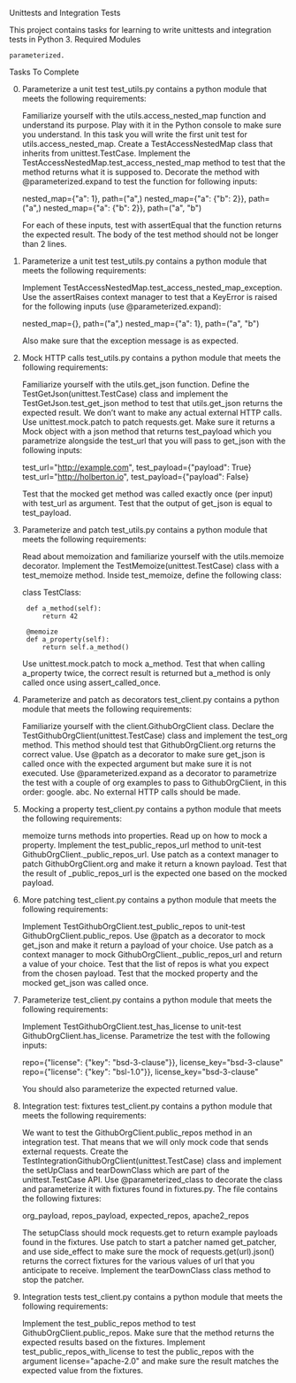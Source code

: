 Unittests and Integration Tests

This project contains tasks for learning to write unittests and integration tests in Python 3.
Required Modules

    parameterized.

Tasks To Complete

0. Parameterize a unit test
test_utils.py contains a python module that meets the following requirements:

    Familiarize yourself with the utils.access_nested_map function and understand its purpose. Play with it in the Python console to make sure you understand.
    In this task you will write the first unit test for utils.access_nested_map.
    Create a TestAccessNestedMap class that inherits from unittest.TestCase.
    Implement the TestAccessNestedMap.test_access_nested_map method to test that the method returns what it is supposed to.
    Decorate the method with @parameterized.expand to test the function for following inputs:

    nested_map={"a": 1}, path=("a",)
    nested_map={"a": {"b": 2}}, path=("a",)
    nested_map={"a": {"b": 2}}, path=("a", "b")

    For each of these inputs, test with assertEqual that the function returns the expected result.
    The body of the test method should not be longer than 2 lines.

1. Parameterize a unit test
test_utils.py contains a python module that meets the following requirements:

    Implement TestAccessNestedMap.test_access_nested_map_exception. Use the assertRaises context manager to test that a KeyError is raised for the following inputs (use @parameterized.expand):

    nested_map={}, path=("a",)
    nested_map={"a": 1}, path=("a", "b")

    Also make sure that the exception message is as expected.

2. Mock HTTP calls
test_utils.py contains a python module that meets the following requirements:

    Familiarize yourself with the utils.get_json function.
    Define the TestGetJson(unittest.TestCase) class and implement the TestGetJson.test_get_json method to test that utils.get_json returns the expected result.
    We don’t want to make any actual external HTTP calls. Use unittest.mock.patch to patch requests.get. Make sure it returns a Mock object with a json method that returns test_payload which you parametrize alongside the test_url that you will pass to get_json with the following inputs:

    test_url="http://example.com", test_payload={"payload": True}
    test_url="http://holberton.io", test_payload={"payload": False}

    Test that the mocked get method was called exactly once (per input) with test_url as argument.
    Test that the output of get_json is equal to test_payload.

3. Parameterize and patch
test_utils.py contains a python module that meets the following requirements:

    Read about memoization and familiarize yourself with the utils.memoize decorator.
    Implement the TestMemoize(unittest.TestCase) class with a test_memoize method.
    Inside test_memoize, define the following class:

    class TestClass:

        def a_method(self):
            return 42

        @memoize
        def a_property(self):
            return self.a_method()

    Use unittest.mock.patch to mock a_method. Test that when calling a_property twice, the correct result is returned but a_method is only called once using assert_called_once.

4. Parameterize and patch as decorators
test_client.py contains a python module that meets the following requirements:

    Familiarize yourself with the client.GithubOrgClient class.
    Declare the TestGithubOrgClient(unittest.TestCase) class and implement the test_org method.
    This method should test that GithubOrgClient.org returns the correct value.
    Use @patch as a decorator to make sure get_json is called once with the expected argument but make sure it is not executed.
    Use @parameterized.expand as a decorator to parametrize the test with a couple of org examples to pass to GithubOrgClient, in this order:
        google.
        abc.
    No external HTTP calls should be made.

5. Mocking a property
test_client.py contains a python module that meets the following requirements:

    memoize turns methods into properties. Read up on how to mock a property.
    Implement the test_public_repos_url method to unit-test GithubOrgClient._public_repos_url.
    Use patch as a context manager to patch GithubOrgClient.org and make it return a known payload.
    Test that the result of _public_repos_url is the expected one based on the mocked payload.

6. More patching
test_client.py contains a python module that meets the following requirements:

    Implement TestGithubOrgClient.test_public_repos to unit-test GithubOrgClient.public_repos.
    Use @patch as a decorator to mock get_json and make it return a payload of your choice.
    Use patch as a context manager to mock GithubOrgClient._public_repos_url and return a value of your choice.
    Test that the list of repos is what you expect from the chosen payload.
    Test that the mocked property and the mocked get_json was called once.

7. Parameterize
test_client.py contains a python module that meets the following requirements:

    Implement TestGithubOrgClient.test_has_license to unit-test GithubOrgClient.has_license.
    Parametrize the test with the following inputs:

    repo={"license": {"key": "bsd-3-clause"}}, license_key="bsd-3-clause"
    repo={"license": {"key": "bsl-1.0"}}, license_key="bsd-3-clause"

    You should also parameterize the expected returned value.

8. Integration test: fixtures
test_client.py contains a python module that meets the following requirements:

    We want to test the GithubOrgClient.public_repos method in an integration test. That means that we will only mock code that sends external requests.
    Create the TestIntegrationGithubOrgClient(unittest.TestCase) class and implement the setUpClass and tearDownClass which are part of the unittest.TestCase API.
    Use @parameterized_class to decorate the class and parameterize it with fixtures found in fixtures.py. The file contains the following fixtures:

    org_payload, repos_payload, expected_repos, apache2_repos

    The setupClass should mock requests.get to return example payloads found in the fixtures.
    Use patch to start a patcher named get_patcher, and use side_effect to make sure the mock of requests.get(url).json() returns the correct fixtures for the various values of url that you anticipate to receive.
    Implement the tearDownClass class method to stop the patcher.

9. Integration tests
test_client.py contains a python module that meets the following requirements:

    Implement the test_public_repos method to test GithubOrgClient.public_repos.
    Make sure that the method returns the expected results based on the fixtures.
    Implement test_public_repos_with_license to test the public_repos with the argument license="apache-2.0" and make sure the result matches the expected value from the fixtures.


